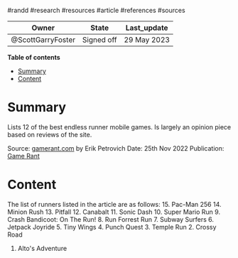 #randd #research #resources #article #references #sources 

|Owner|State|Last_update|
|--|--|--|
|@ScottGarryFoster|Signed off|29 May 2023|

**Table of contents**
- [Summary](#Summary)
- [Content](#Content)

# Summary
Lists 12 of the best endless runner mobile games. Is largely an opinion piece based on reviews of the site.

Source: [gamerant.com](https://gamerant.com/best-endless-runner-mobile-games-ranked) by Erik Petrovich
Date: 25th Nov 2022
Publication: [Game Rant](https://gamerant.com/)

# Content
The list of runners listed in the article are as follows:
15. Pac-Man 256
14. Minion Rush
13. Pitfall
12. Canabalt
11. Sonic Dash
10. Super Mario Run
9. Crash Bandicoot: On The Run!
8. Run Forrest Run
7. Subway Surfers
6. Jetpack Joyride
5. Tiny Wings
4. Punch Quest
3. Temple Run
2. Crossy Road
1. Alto's Adventure
